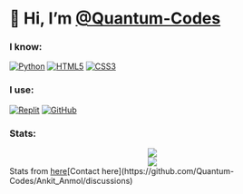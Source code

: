 # 👋 Hi, I’m [@Quantum-Codes](https://github.com/Quantum-Codes)
 
### I know:
[![Python](https://img.shields.io/badge/Python-2B2E3A?style=for-the-badge&logo=python&logoColor=4ea6ed)](https://www.python.org/)  [![HTML5](https://img.shields.io/badge/html5-2B2E3A.svg?style=for-the-badge&logo=html5&logoColor=e54c21)](https://en.wikipedia.org/wiki/HTML5)  [![CSS3](https://img.shields.io/badge/css3-2B2E3A.svg?style=for-the-badge&logo=css3&logoColor=6181fa)](https://en.wikipedia.org/wiki/CSS)

### I use:
[![Replit](https://img.shields.io/badge/Replit-2B2E3A?logo=replit&style=for-the-badge&logoColor=white)](https://replit.com/)  [![GitHub](https://img.shields.io/badge/GitHub-2B2E3A?style=for-the-badge&logo=github)](https://github.com/)


### Stats:
<center><img src="https://github-readme-stats.vercel.app/api?username=Quantum-codes&show_icons=true&theme=tokyonight"></img><br>
<img src="https://github-readme-stats.vercel.app/api/top-langs/?username=Quantum-codes&layout=compact&theme=tokyonight"></center>
Stats from <a href="https://github.com/anuraghazra/github-readme-stats">here</a>[Contact here](https://github.com/Quantum-Codes/Ankit_Anmol/discussions)
